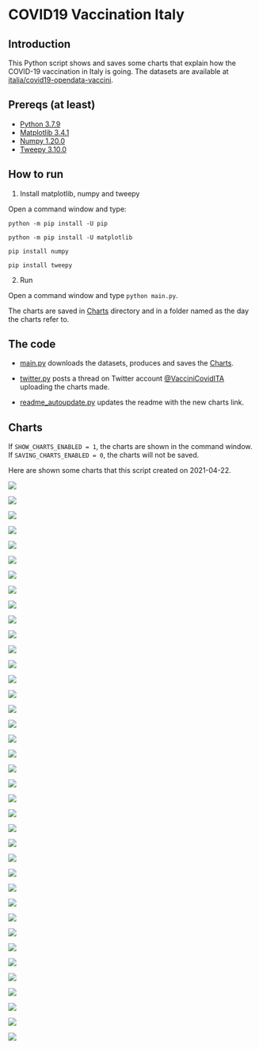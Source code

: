 # COVID19 Vaccination Italy

## Introduction

This Python script shows and saves some charts that explain how the COVID-19 vaccination in Italy is going. The datasets are available at [italia/covid19-opendata-vaccini](https://github.com/italia/covid19-opendata-vaccini).

## Prereqs (at least)
* [Python 3.7.9](https://www.python.org/) 
* [Matplotlib 3.4.1](https://pypi.org/project/matplotlib/)
* [Numpy 1.20.0](https://numpy.org/)
* [Tweepy 3.10.0](https://docs.tweepy.org/en/latest/)

## How to run 
1. Install matplotlib, numpy and tweepy

Open a command window and type:

`python -m pip install -U pip`

`python -m pip install -U matplotlib`

`pip install numpy`

`pip install tweepy`

2. Run

Open a command window and type `python main.py`. 

The charts are saved in [Charts](https://github.com/MatteoOrlandini/COVID-19-Vaccination-Italy/tree/main/Charts) directory and in a folder named as the day the charts refer to.

## The code

* [main.py](https://github.com/MatteoOrlandini/COVID-19-Vaccination-Italy/blob/main/main.py) downloads the datasets, produces and saves the [Charts](https://github.com/MatteoOrlandini/COVID-19-Vaccination-Italy/tree/main/Charts).

* [twitter.py](https://github.com/MatteoOrlandini/COVID-19-Vaccination-Italy/blob/main/twitter.py) posts a thread on Twitter account [@VacciniCovidITA](https://twitter.com/VacciniCovidITA) uploading the charts made.

* [readme_autoupdate.py](https://github.com/MatteoOrlandini/COVID-19-Vaccination-Italy/blob/main/readme_autoupdate.py) updates the readme with the new charts link.


## Charts
If `SHOW_CHARTS_ENABLED = 1`, the charts are shown in the command window. If `SAVING_CHARTS_ENABLED = 0`, the charts will not be saved.

Here are shown some charts that this script created on 2021-04-22.

![](https://github.com/MatteoOrlandini/COVID-19-Vaccination-Italy/blob/main/Charts/2021-04-22/2021-04-22-area-dosi_consegnate.png)

![](https://github.com/MatteoOrlandini/COVID-19-Vaccination-Italy/blob/main/Charts/2021-04-22/2021-04-22-area-dosi_somministrate.png)

![](https://github.com/MatteoOrlandini/COVID-19-Vaccination-Italy/blob/main/Charts/2021-04-22/2021-04-22-area-percentuale_somministrazione.png)

![](https://github.com/MatteoOrlandini/COVID-19-Vaccination-Italy/blob/main/Charts/2021-04-22/2021-04-22-fascia_anagrafica-categoria_60_69.png)

![](https://github.com/MatteoOrlandini/COVID-19-Vaccination-Italy/blob/main/Charts/2021-04-22/2021-04-22-fascia_anagrafica-categoria_70_79.png)

![](https://github.com/MatteoOrlandini/COVID-19-Vaccination-Italy/blob/main/Charts/2021-04-22/2021-04-22-fascia_anagrafica-categoria_altro-categoria_forze_armate-categoria_personale_scolastico.png)

![](https://github.com/MatteoOrlandini/COVID-19-Vaccination-Italy/blob/main/Charts/2021-04-22/2021-04-22-fascia_anagrafica-categoria_altro.png)

![](https://github.com/MatteoOrlandini/COVID-19-Vaccination-Italy/blob/main/Charts/2021-04-22/2021-04-22-fascia_anagrafica-categoria_forze_armate.png)

![](https://github.com/MatteoOrlandini/COVID-19-Vaccination-Italy/blob/main/Charts/2021-04-22/2021-04-22-fascia_anagrafica-categoria_operatori_sanitari_sociosanitari-categoria_personale_non_sanitario-categoria_ospiti_rsa.png)

![](https://github.com/MatteoOrlandini/COVID-19-Vaccination-Italy/blob/main/Charts/2021-04-22/2021-04-22-fascia_anagrafica-categoria_operatori_sanitari_sociosanitari.png)

![](https://github.com/MatteoOrlandini/COVID-19-Vaccination-Italy/blob/main/Charts/2021-04-22/2021-04-22-fascia_anagrafica-categoria_ospiti_rsa.png)

![](https://github.com/MatteoOrlandini/COVID-19-Vaccination-Italy/blob/main/Charts/2021-04-22/2021-04-22-fascia_anagrafica-categoria_over80.png)

![](https://github.com/MatteoOrlandini/COVID-19-Vaccination-Italy/blob/main/Charts/2021-04-22/2021-04-22-fascia_anagrafica-categoria_personale_non_sanitario.png)

![](https://github.com/MatteoOrlandini/COVID-19-Vaccination-Italy/blob/main/Charts/2021-04-22/2021-04-22-fascia_anagrafica-categoria_personale_scolastico.png)

![](https://github.com/MatteoOrlandini/COVID-19-Vaccination-Italy/blob/main/Charts/2021-04-22/2021-04-22-fascia_anagrafica-categoria_soggetti_fragili.png)

![](https://github.com/MatteoOrlandini/COVID-19-Vaccination-Italy/blob/main/Charts/2021-04-22/2021-04-22-fascia_anagrafica-prima_dose-seconda_dose.png)

![](https://github.com/MatteoOrlandini/COVID-19-Vaccination-Italy/blob/main/Charts/2021-04-22/2021-04-22-fascia_anagrafica-prima_dose.png)

![](https://github.com/MatteoOrlandini/COVID-19-Vaccination-Italy/blob/main/Charts/2021-04-22/2021-04-22-fascia_anagrafica-seconda_dose.png)

![](https://github.com/MatteoOrlandini/COVID-19-Vaccination-Italy/blob/main/Charts/2021-04-22/2021-04-22-fascia_anagrafica-sesso_femminile.png)

![](https://github.com/MatteoOrlandini/COVID-19-Vaccination-Italy/blob/main/Charts/2021-04-22/2021-04-22-fascia_anagrafica-sesso_maschile-sesso_femminile.png)

![](https://github.com/MatteoOrlandini/COVID-19-Vaccination-Italy/blob/main/Charts/2021-04-22/2021-04-22-fascia_anagrafica-sesso_maschile.png)

![](https://github.com/MatteoOrlandini/COVID-19-Vaccination-Italy/blob/main/Charts/2021-04-22/2021-04-22-fascia_anagrafica-totale.png)

![](https://github.com/MatteoOrlandini/COVID-19-Vaccination-Italy/blob/main/Charts/2021-04-22/2021-04-22-giorni-dosi_giornaliere.png)

![](https://github.com/MatteoOrlandini/COVID-19-Vaccination-Italy/blob/main/Charts/2021-04-22/2021-04-22-giorni-dosi_totali.png)

![](https://github.com/MatteoOrlandini/COVID-19-Vaccination-Italy/blob/main/Charts/2021-04-22/2021-04-22-giorni-fascia_anagrafica-16-19.png)

![](https://github.com/MatteoOrlandini/COVID-19-Vaccination-Italy/blob/main/Charts/2021-04-22/2021-04-22-giorni-fascia_anagrafica-20-29.png)

![](https://github.com/MatteoOrlandini/COVID-19-Vaccination-Italy/blob/main/Charts/2021-04-22/2021-04-22-giorni-fascia_anagrafica-30-39.png)

![](https://github.com/MatteoOrlandini/COVID-19-Vaccination-Italy/blob/main/Charts/2021-04-22/2021-04-22-giorni-fascia_anagrafica-40-49.png)

![](https://github.com/MatteoOrlandini/COVID-19-Vaccination-Italy/blob/main/Charts/2021-04-22/2021-04-22-giorni-fascia_anagrafica-50-59.png)

![](https://github.com/MatteoOrlandini/COVID-19-Vaccination-Italy/blob/main/Charts/2021-04-22/2021-04-22-giorni-fascia_anagrafica-60-69.png)

![](https://github.com/MatteoOrlandini/COVID-19-Vaccination-Italy/blob/main/Charts/2021-04-22/2021-04-22-giorni-fascia_anagrafica-70-79.png)

![](https://github.com/MatteoOrlandini/COVID-19-Vaccination-Italy/blob/main/Charts/2021-04-22/2021-04-22-giorni-fascia_anagrafica-80-89.png)

![](https://github.com/MatteoOrlandini/COVID-19-Vaccination-Italy/blob/main/Charts/2021-04-22/2021-04-22-giorni-fascia_anagrafica-90+.png)

![](https://github.com/MatteoOrlandini/COVID-19-Vaccination-Italy/blob/main/Charts/2021-04-22/2021-04-22-giorni-fornitore-Janssen.png)

![](https://github.com/MatteoOrlandini/COVID-19-Vaccination-Italy/blob/main/Charts/2021-04-22/2021-04-22-giorni-fornitore-Moderna.png)

![](https://github.com/MatteoOrlandini/COVID-19-Vaccination-Italy/blob/main/Charts/2021-04-22/2021-04-22-giorni-fornitore-Pfizer-BioNTech.png)

![](https://github.com/MatteoOrlandini/COVID-19-Vaccination-Italy/blob/main/Charts/2021-04-22/2021-04-22-giorni-fornitore-Vaxzevria%20(AstraZeneca).png)

![](https://github.com/MatteoOrlandini/COVID-19-Vaccination-Italy/blob/main/Charts/2021-04-22/2021-04-22-giorni-prima_dose-seconda_dose.png)

